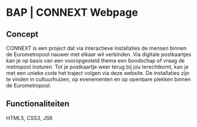 # BAP | CONNEXT Webpage

## Concept

CONNEXT is een project dat via interactieve installaties de mensen binnen de Eurometropool nauwer met elkaar wil verbinden. Via digitale postkaartjes kan je op basis van een vooropgesteld thema een boodschap of vraag de metropool insturen. Tot je postkaartje weer terug bij jou terechtkomt, kan je met een unieke code het traject volgen via deze website.
De installaties zijn te vinden in cultuurhuizen, op evenementen en op openbare plekken binnen de Eurometropool.

## Functionaliteiten

HTML5, CSS3, JS6
